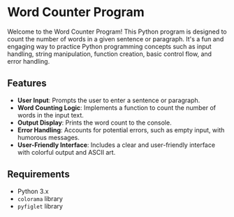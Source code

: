 # Word Counter Program

Welcome to the Word Counter Program! This Python program is designed to count the number of words in a given sentence or paragraph. It's a fun and engaging way to practice Python programming concepts such as input handling, string manipulation, function creation, basic control flow, and error handling.

## Features

- **User Input**: Prompts the user to enter a sentence or paragraph.
- **Word Counting Logic**: Implements a function to count the number of words in the input text.
- **Output Display**: Prints the word count to the console.
- **Error Handling**: Accounts for potential errors, such as empty input, with humorous messages.
- **User-Friendly Interface**: Includes a clear and user-friendly interface with colorful output and ASCII art.

## Requirements

- Python 3.x
- `colorama` library
- `pyfiglet` library

